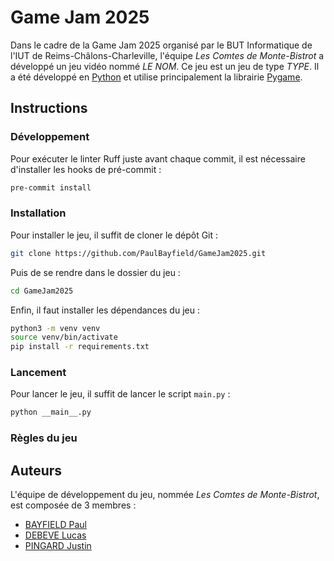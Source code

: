 # Game Jam 2025

Dans le cadre de la Game Jam 2025 organisé par le BUT Informatique de l'IUT de Reims-Châlons-Charleville, l'équipe *Les Comtes de Monte-Bistrot* a développé un jeu vidéo nommé *LE NOM*. Ce jeu est un jeu de type *TYPE*. Il a été développé en [Python](https://www.python.org/) et utilise principalement la librairie [Pygame](https://www.pygame.org/docs/).

## Instructions


### Développement

Pour exécuter le linter Ruff juste avant chaque commit, il est nécessaire d'installer les hooks de pré-commit :

```bash
pre-commit install
```

### Installation

Pour installer le jeu, il suffit de cloner le dépôt Git :

```bash
git clone https://github.com/PaulBayfield/GameJam2025.git
```

Puis de se rendre dans le dossier du jeu :

```bash
cd GameJam2025
```

Enfin, il faut installer les dépendances du jeu :

```bash
python3 -m venv venv
source venv/bin/activate
pip install -r requirements.txt
```

### Lancement

Pour lancer le jeu, il suffit de lancer le script `main.py` :

```bash
python __main__.py
```

### Règles du jeu


## Auteurs
L'équipe de développement du jeu, nommée *Les Comtes de Monte-Bistrot*, est composée de 3 membres :
- [BAYFIELD Paul](https://github.com/PaulBayfield)
- [DEBEVE Lucas](https://github.com/LucasDebeve)
- [PINGARD Justin](https://github.com/JujuO814)
